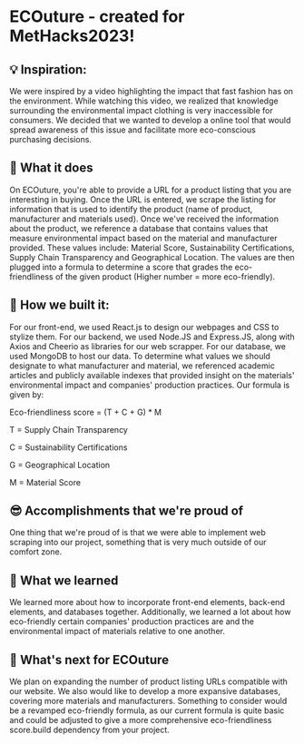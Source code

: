 # ECOuture - created for MetHacks2023!

## 💡 Inspiration:
We were inspired by a video highlighting the impact that fast fashion has on the environment. While watching this video, we realized that knowledge surrounding the environmental impact clothing is very inaccessible for consumers. We decided that we wanted to develop a online tool that would spread awareness of this issue and facilitate more eco-conscious purchasing decisions.

## 🤖 What it does
On ECOuture, you're able to provide a URL for a product listing that you are interesting in buying. Once the URL is entered, we scrape the listing for information that is used to identify the product (name of product, manufacturer and materials used). Once we've received the information about the product, we reference a database that contains values that measure environmental impact based on the material and manufacturer provided. These values include: Material Score, Sustainability Certifications, Supply Chain Transparency and Geographical Location. The values are then plugged into a formula to determine a score that grades the eco-friendliness of the given product (Higher number = more eco-friendly).

## 🧠 How we built it:
For our front-end, we used React.js to design our webpages and CSS to stylize them. For our backend, we used Node.JS and Express.JS, along with Axios and Cheerio as libraries for our web scrapper. For our database, we used MongoDB to host our data. To determine what values we should designate to what manufacturer and material, we referenced academic articles and publicly available indexes that provided insight on the materials' environmental impact and companies' production practices. Our formula is given by:

Eco-friendliness score = (T + C + G) * M

T = Supply Chain Transparency

C = Sustainability Certifications

G = Geographical Location

M = Material Score

## 😎 Accomplishments that we're proud of
One thing that we're proud of is that we were able to implement web scraping into our project, something that is very much outside of our comfort zone.

## 🥸 What we learned
We learned more about how to incorporate front-end elements, back-end elements, and databases together. Additionally, we learned a lot about how eco-friendly certain companies' production practices are and the environmental impact of materials relative to one another.

## 🥳 What's next for ECOuture
We plan on expanding the number of product listing URLs compatible with our website. We also would like to develop a more expansive databases, covering more materials and manufacturers. Something to consider would be a revamped eco-friendly formula, as our current formula is quite basic and could be adjusted to give a more comprehensive eco-friendliness score.build dependency from your project.
